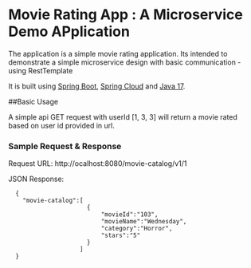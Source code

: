 # Movie Rating App : A Microservice Demo APplication

The application is a simple movie rating application. Its intended to demonstrate a simple microservice design with basic communication - using RestTemplate

It is built using [Spring Boot](http://projects.spring.io/spring-boot/), [Spring Cloud](https://spring.io/projects/spring-cloud) and [Java 17](https://www.oracle.com/java/technologies/javase/jdk17-archive-downloads.html).


##Basic Usage

A simple api GET request with  userId [1, 3, 3] will return a movie rated based on user id provided in url.

### Sample Request & Response

Request URL:  http://ocalhost:8080/movie-catalog/v1/1

JSON Response:

```
  {
    "movie-catalog":[
                      {
                          "movieId":"103",
                          "movieName":"Wednesday",
                          "category":"Horror",
                          "stars":"5"
                      }
                    ]
  }
```
